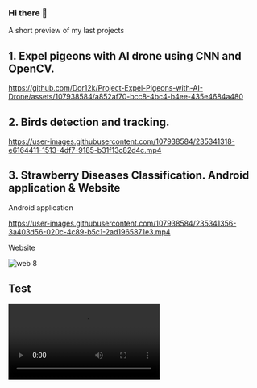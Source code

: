 ### Hi there 👋

<!--
**Dor12k/Dor12k** is a ✨ _special_ ✨ repository because its `README.md` (this file) appears on your GitHub profile.

Here are some ideas to get you started:

- 🔭 I’m currently working on ...
- 🌱 I’m currently learning ...
- 👯 I’m looking to collaborate on ...
- 🤔 I’m looking for help with ...
- 💬 Ask me about ...
- 📫 How to reach me: ...
- 😄 Pronouns: ...
- ⚡ Fun fact: ...
-->

A short preview of my last projects

## 1. Expel pigeons with AI drone using CNN and OpenCV.

https://github.com/Dor12k/Project-Expel-Pigeons-with-AI-Drone/assets/107938584/a852af70-bcc8-4bc4-b4ee-435e4684a480


## 2. Birds detection and tracking.

https://user-images.githubusercontent.com/107938584/235341318-e6164411-1513-4df7-9185-b31f13c82d4c.mp4


## 3. Strawberry Diseases Classification. Android application & Website

Android application

https://user-images.githubusercontent.com/107938584/235341356-3a403d56-020c-4c89-b5c1-2ad1965871e3.mp4

Website

![web 8](https://user-images.githubusercontent.com/107938584/235341422-0fef1f14-3660-4348-8fff-f9d692324457.jpg)


## Test

![Web](Preview.mp4)
